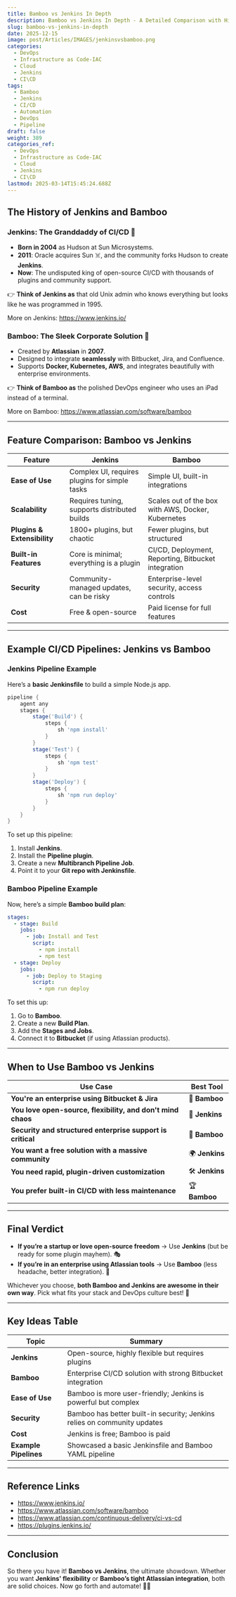 ```yaml
---
title: Bamboo vs Jenkins In Depth
description: Bamboo vs Jenkins In Depth - A Detailed Comparison with History, Features, and Code Samples
slug: bamboo-vs-jenkins-in-depth
date: 2025-12-15
image: post/Articles/IMAGES/jenkinsvsbamboo.png
categories:
  - DevOps
  - Infrastructure as Code-IAC
  - Cloud
  - Jenkins
  - CI\CD
tags:
  - Bamboo
  - Jenkins
  - CI/CD
  - Automation
  - DevOps
  - Pipeline
draft: false
weight: 389
categories_ref:
  - DevOps
  - Infrastructure as Code-IAC
  - Cloud
  - Jenkins
  - CI\CD
lastmod: 2025-03-14T15:45:24.688Z
---
```

<!--
# Bamboo vs Jenkins In Depth

## Introduction

Welcome to the **Battle of CI/CD Titans!** 🎉 In one corner, we have **Bamboo**, the slick and polished champion from Atlassian. In the other, the **bearded warlord Jenkins**, the open-source veteran with a plugin for literally *everything* (probably even your toaster).

Which one should you use? Well, let’s deep dive into their **history, features, pros and cons, and even some code samples** to see which one truly deserves a spot in your DevOps pipeline.

---
-->

## The History of Jenkins and Bamboo

### **Jenkins: The Granddaddy of CI/CD 👴**

* **Born in 2004** as Hudson at Sun Microsystems.
* **2011**: Oracle acquires Sun ☠️, and the community forks Hudson to create **Jenkins**.
* **Now**: The undisputed king of open-source CI/CD with thousands of plugins and community support.

👉 **Think of Jenkins as** that old Unix admin who knows everything but looks like he was programmed in 1995.

More on Jenkins: https://www.jenkins.io/

### **Bamboo: The Sleek Corporate Solution 🏢**

* Created by **Atlassian** in **2007**.
* Designed to integrate **seamlessly** with Bitbucket, Jira, and Confluence.
* Supports **Docker, Kubernetes, AWS**, and integrates beautifully with enterprise environments.

👉 **Think of Bamboo as** the polished DevOps engineer who uses an iPad instead of a terminal.

More on Bamboo: https://www.atlassian.com/software/bamboo

***

## Feature Comparison: Bamboo vs Jenkins

| Feature                     | Jenkins                                       | Bamboo                                              |
| --------------------------- | --------------------------------------------- | --------------------------------------------------- |
| **Ease of Use**             | Complex UI, requires plugins for simple tasks | Simple UI, built-in integrations                    |
| **Scalability**             | Requires tuning, supports distributed builds  | Scales out of the box with AWS, Docker, Kubernetes  |
| **Plugins & Extensibility** | 1800+ plugins, but chaotic                    | Fewer plugins, but structured                       |
| **Built-in Features**       | Core is minimal; everything is a plugin       | CI/CD, Deployment, Reporting, Bitbucket integration |
| **Security**                | Community-managed updates, can be risky       | Enterprise-level security, access controls          |
| **Cost**                    | Free & open-source                            | Paid license for full features                      |

***

## Example CI/CD Pipelines: Jenkins vs Bamboo

### **Jenkins Pipeline Example**

Here’s a **basic Jenkinsfile** to build a simple Node.js app.

```groovy
pipeline {
    agent any
    stages {
        stage('Build') {
            steps {
                sh 'npm install'
            }
        }
        stage('Test') {
            steps {
                sh 'npm test'
            }
        }
        stage('Deploy') {
            steps {
                sh 'npm run deploy'
            }
        }
    }
}
```

To set up this pipeline:

1. Install **Jenkins**.
2. Install the **Pipeline plugin**.
3. Create a new **Multibranch Pipeline Job**.
4. Point it to your **Git repo with Jenkinsfile**.

### **Bamboo Pipeline Example**

Now, here’s a simple **Bamboo build plan**:

```yaml
stages:
  - stage: Build
    jobs:
      - job: Install and Test
        script:
          - npm install
          - npm test
  - stage: Deploy
    jobs:
      - job: Deploy to Staging
        script:
          - npm run deploy
```

To set this up:

1. Go to **Bamboo**.
2. Create a new **Build Plan**.
3. Add the **Stages and Jobs**.
4. Connect it to **Bitbucket** (if using Atlassian products).

***

## When to Use Bamboo vs Jenkins

| Use Case                                                    | Best Tool       |
| ----------------------------------------------------------- | --------------- |
| **You're an enterprise using Bitbucket & Jira**             | 🚀 **Bamboo**   |
| **You love open-source, flexibility, and don't mind chaos** | 🤖 **Jenkins**  |
| **Security and structured enterprise support is critical**  | 🏢 **Bamboo**   |
| **You want a free solution with a massive community**       | 🌍 **Jenkins**  |
| **You need rapid, plugin-driven customization**             | 🛠️ **Jenkins** |
| **You prefer built-in CI/CD with less maintenance**         | 🏆 **Bamboo**   |

***

## **Final Verdict**

* **If you’re a startup or love open-source freedom** → Use **Jenkins** (but be ready for some plugin mayhem). 🎭
* **If you’re in an enterprise using Atlassian tools** → Use **Bamboo** (less headache, better integration). 🏢

Whichever you choose, **both Bamboo and Jenkins are awesome in their own way**. Pick what fits your stack and DevOps culture best! 🚀

***

## **Key Ideas Table**

| Topic                 | Summary                                                                  |
| --------------------- | ------------------------------------------------------------------------ |
| **Jenkins**           | Open-source, highly flexible but requires plugins                        |
| **Bamboo**            | Enterprise CI/CD solution with strong Bitbucket integration              |
| **Ease of Use**       | Bamboo is more user-friendly; Jenkins is powerful but complex            |
| **Security**          | Bamboo has better built-in security; Jenkins relies on community updates |
| **Cost**              | Jenkins is free; Bamboo is paid                                          |
| **Example Pipelines** | Showcased a basic Jenkinsfile and Bamboo YAML pipeline                   |

***

## **Reference Links**

* https://www.jenkins.io/
* https://www.atlassian.com/software/bamboo
* https://www.atlassian.com/continuous-delivery/ci-vs-cd
* https://plugins.jenkins.io/

***

## **Conclusion**

So there you have it! **Bamboo vs Jenkins**, the ultimate showdown. Whether you want **Jenkins' flexibility** or **Bamboo’s tight Atlassian integration**, both are solid choices. Now go forth and automate! 🚀🔥
